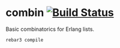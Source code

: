 # combin [![Build Status](https://travis-ci.org/joergen7/lib_combin.svg?branch=master)](https://travis-ci.org/joergen7/lib_combin)

Basic combinatorics for Erlang lists.

    rebar3 compile